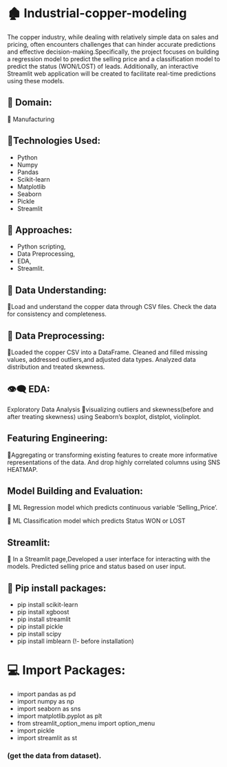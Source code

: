 # 🏚️ Industrial-copper-modeling
The copper industry, while dealing with relatively simple data on sales and pricing, often encounters challenges that can hinder accurate predictions and effective decision-making.Specifically, the project focuses on building a regression model to predict the selling price and a classification model to predict the status (WON/LOST) of leads. Additionally, an interactive Streamlit web application will be created to facilitate real-time predictions using these models.

## 💼 Domain:
🌋 Manufacturing

## 🛅Technologies Used:
* Python
* Numpy
* Pandas
* Scikit-learn
* Matplotlib
* Seaborn
* Pickle
* Streamlit


## 🛅 Approaches:
* Python scripting,
* Data Preprocessing,
* EDA, 
* Streamlit.

## 🛅 Data Understanding:
🌋Load and understand the copper data through CSV files. Check the data for consistency and completeness.

## 🛅 Data Preprocessing:
🌋Loaded the copper CSV into a DataFrame. Cleaned and filled missing values, addressed outliers,and adjusted data types. Analyzed data distribution and treated skewness.

## 👁️‍🗨️ EDA:
Exploratory Data Analysis
🌋visualizing outliers and skewness(before and after treating skewness) using Seaborn’s boxplot, distplot, violinplot.

## Featuring Engineering:
🌋Aggregating or transforming existing features to create more informative representations of the data. And drop highly correlated columns using SNS HEATMAP.

## Model Building and Evaluation:
🌋 ML Regression model which predicts continuous variable ‘Selling_Price’.

🌋 ML Classification model which predicts Status WON or LOST

## Streamlit:
🌋 In a Streamlit page,Developed a user interface for interacting with the models. Predicted selling price and status based on user input.

## 📨 Pip install packages:
* pip install scikit-learn 
* pip install xgboost 
* pip install streamlit 
* pip install pickle
* pip install scipy
* pip install imblearn  (!- before installation)

# 💻 Import Packages:
* import pandas as pd
* import numpy as np
* import seaborn as sns
* import matplotlib.pyplot as plt
* from streamlit_option_menu import option_menu
* import pickle
* import streamlit as st

### (get the data from dataset).
